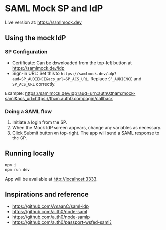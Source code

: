 # SAML Mock SP and IdP

Live version at: https://samlmock.dev

## Using the mock IdP

### SP Configuration

- Certificate: Can be downloaded from the top-left button at https://samlmock.dev/idp
- Sign-in URL: Set this to `https://samlmock.dev/idp?aud=SP_AUDIENCE&acs_url=SP_ACS_URL`. Replace `SP_AUDIENCE` and `SP_ACS_URL` correctly.

Example: https://samlmock.dev/idp?aud=urn:auth0:tham:mock-saml&acs_url=https://tham.auth0.com/login/callback

### Doing a SAML flow

1. Initiate a login from the SP.
2. When the Mock IdP screen appears, change any variables as necessary.
3. Click Submit button on top-right. The app will send a SAML response to the SP.

## Running locally

```bash
npm i
npm run dev
```

App will be available at [http://localhost:3333](http://localhost:3333).

## Inspirations and reference

- https://github.com/AmaanC/saml-idp
- https://github.com/auth0/node-saml
- https://github.com/auth0/node-samlp
- https://github.com/auth0/passport-wsfed-saml2
